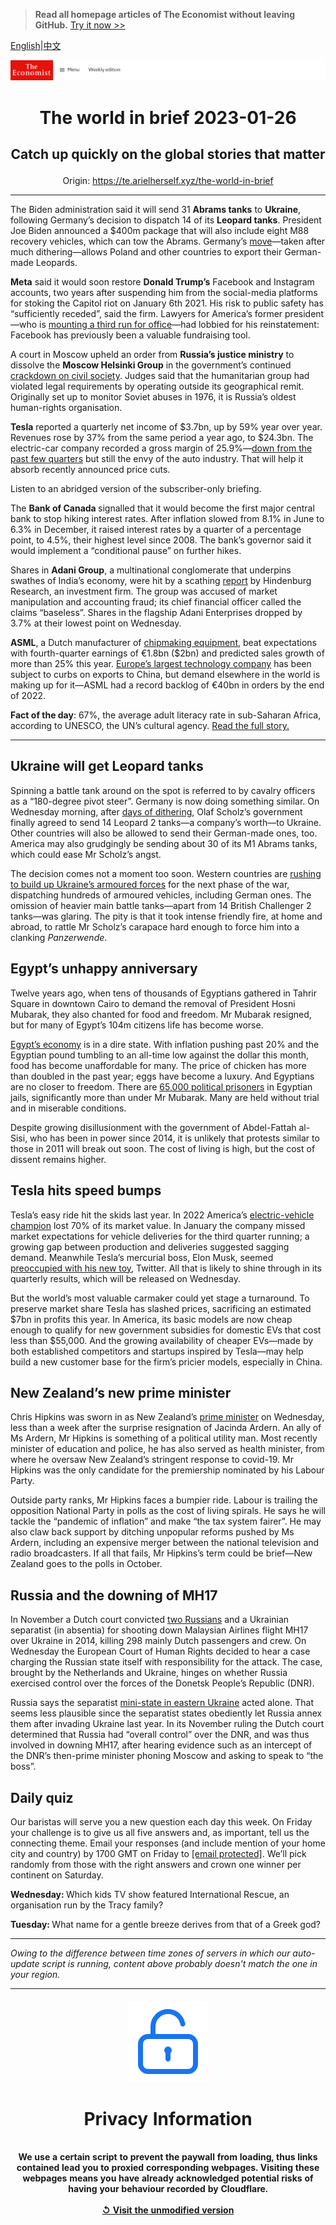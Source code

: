 > **Read all homepage articles of The Economist without leaving GitHub.** [Try it now >>](https://arielherself.github.io/te)

[English](https://github.com/arielherself/espresso/blob/main/README.md)|[中文](https://github-com.translate.goog/arielherself/espresso/blob/main/README.md?_x_tr_sl=en&_x_tr_tl=zh-CN&_x_tr_hl=zh-CN&_x_tr_pto=wapp)



![The Economist](menubar.png)

# <p align="center">The world in brief 2023-01-26</p>

## <p align="center">Catch up quickly on the global stories that matter</p>

<p align="center">Origin: <a href="https://te.arielherself.xyz/the-world-in-brief">https://te.arielherself.xyz/the-world-in-brief</a><hr>

The Biden administration said it will send 31 <strong>Abrams tanks</strong> to <strong>Ukraine</strong>, following Germany’s decision to dispatch 14 of its <strong>Leopard tanks</strong>. President Joe Biden announced a $400m package that will also include eight M88 recovery vehicles, which can tow the Abrams. Germany’s [move](https://te.arielherself.xyz/leaders/2023/01/25/nato-members-are-right-to-send-tanks-to-ukraine)—taken after much dithering—allows Poland and other countries to export their German-made Leopards.

<strong>Meta</strong> said it would soon restore <strong>Donald Trump’s</strong> Facebook and Instagram accounts, two years after suspending him from the social-media platforms for stoking the Capitol riot on January 6th 2021. His risk to public safety has “sufficiently receded”, said the firm. Lawyers for America’s former president—who is [mounting a third run for office](https://te.arielherself.xyz/united-states/2022/11/16/of-course-donald-trump-is-running-again)—had lobbied for his reinstatement: Facebook has previously been a valuable fundraising tool.

A court in Moscow upheld an order from <strong>Russia’s justice ministry</strong> to dissolve the <strong>Moscow Helsinki Group</strong> in the government’s continued [crackdown on civil society](https://te.arielherself.xyz/europe/2022/01/01/memorial-a-seminal-human-rights-group-in-russia). Judges said that the humanitarian group had violated legal requirements by operating outside its geographical remit. Originally set up to monitor Soviet abuses in 1976, it is Russia’s oldest human-rights organisation.

<strong>Tesla</strong> reported a quarterly net income of $3.7bn, up by 59% year over year. Revenues rose by 37% from the same period a year ago, to $24.3bn. The electric-car company recorded a gross margin of 25.9%—[down from the past few quarters](https://te.arielherself.xyz/business/2023/01/04/investors-conclude-that-tesla-is-a-carmaker-not-a-tech-firm) but still the envy of the auto industry. That will help it absorb recently announced price cuts.

Listen to an abridged version of the subscriber-only briefing.

The <strong>Bank of Canada </strong>signalled that it would become the first major central bank to stop hiking interest rates. After inflation slowed from 8.1% in June to 6.3% in December, it raised interest rates by a quarter of a percentage point, to 4.5%, their highest level since 2008. The bank’s governor said it would implement a “conditional pause” on further hikes.

Shares in <strong>Adani Group</strong>, a multinational conglomerate that underpins swathes of India’s economy, were hit by a scathing [report](https://te.arielherself.xyz/business/2021/06/19/a-strange-news-report-briefly-rattles-the-adani-group) by Hindenburg Research, an investment firm. The group was accused of market manipulation and accounting fraud; its chief financial officer called the claims “baseless”. Shares in the flagship Adani Enterprises dropped by 3.7% at their lowest point on Wednesday.

<strong>ASML</strong>, a Dutch manufacturer of [chipmaking equipment](https://te.arielherself.xyz/business/2020/02/29/how-asml-became-chipmakings-biggest-monopoly), beat expectations with fourth-quarter earnings of €1.8bn ($2bn) and predicted sales growth of more than 25% this year. [Europe’s largest technology company](https://te.arielherself.xyz/business/in-the-global-chips-arms-race-europe-makes-its-move/21807603) has been subject to curbs on exports to China, but demand elsewhere in the world is making up for it—ASML had a record backlog of €40bn in orders by the end of 2022.

<strong>Fact of the day</strong>: 67%, the average adult literacy rate in sub-Saharan Africa, according to UNESCO, the UN’s cultural agency. [Read the full story.](https://te.arielherself.xyz/middle-east-and-africa/2023/01/19/why-zimbabwes-schools-have-taken-to-selling-chickens)

----------

## Ukraine will get Leopard tanks

Spinning a battle tank around on the spot is referred to by cavalry officers as a “180-degree pivot steer”. Germany is now doing something similar. On Wednesday morning, after [days of dithering](https://te.arielherself.xyz/europe/2023/01/20/a-meeting-in-germany-approves-more-arms-for-ukraine-but-no-leopard-tanks), Olaf Scholz’s government finally agreed to send 14 Leopard 2 tanks—a company’s worth—to Ukraine. Other countries will also be allowed to send their German-made ones, too. America may also grudgingly be sending about 30 of its M1 Abrams tanks, which could ease Mr Scholz’s angst.

The decision comes not a moment too soon. Western countries are [rushing to build up Ukraine’s armoured forces](https://te.arielherself.xyz/europe/2023/01/22/what-western-armour-gives-ukraine-in-the-next-round-of-the-war) for the next phase of the war, dispatching hundreds of armoured vehicles, including German ones. The omission of heavier main battle tanks—apart from 14 British Challenger 2 tanks—was glaring. The pity is that it took intense friendly fire, at home and abroad, to rattle Mr Scholz’s carapace hard enough to force him into a clanking <em>Panzerwende</em>.

## Egypt’s unhappy anniversary

Twelve years ago, when tens of thousands of Egyptians gathered in Tahrir Square in downtown Cairo to demand the removal of President Hosni Mubarak, they also chanted for food and freedom. Mr Mubarak resigned, but for many of Egypt’s 104m citizens life has become worse.

[Egypt’s economy](https://te.arielherself.xyz/middle-east-and-africa/2022/04/21/why-egypt-isnt-open-for-business) is in a dire state. With inflation pushing past 20% and the Egyptian pound tumbling to an all-time low against the dollar this month, food has become unaffordable for many. The price of chicken has more than doubled in the past year; eggs have become a luxury. And Egyptians are no closer to freedom. There are [65,000 political prisoners](https://te.arielherself.xyz/middle-east-and-africa/2022/07/18/egypt-locks-up-terrorists-but-wont-say-which-terror-group-they-belong-to) in Egyptian jails, significantly more than under Mr Mubarak. Many are held without trial and in miserable conditions.

Despite growing disillusionment with the government of Abdel-Fattah al-Sisi, who has been in power since 2014, it is unlikely that protests similar to those in 2011 will break out soon. The cost of living is high, but the cost of dissent remains higher.

## Tesla hits speed bumps

Tesla’s easy ride hit the skids last year. In 2022 America’s [electric-vehicle champion](https://te.arielherself.xyz/business/2023/01/04/investors-conclude-that-tesla-is-a-carmaker-not-a-tech-firm) lost 70% of its market value. In January the company missed market expectations for vehicle deliveries for the third quarter running; a growing gap between production and deliveries suggested sagging demand. Meanwhile Tesla’s mercurial boss, Elon Musk, seemed [preoccupied with his new toy](https://te.arielherself.xyz/united-states/2022/12/01/elon-musk-is-showing-what-a-waste-of-time-twitter-can-be), Twitter. All that is likely to shine through in its quarterly results, which will be released on Wednesday. 

But the world’s most valuable carmaker could yet stage a turnaround. To preserve market share Tesla has slashed prices, sacrificing an estimated $7bn in profits this year. In America, its basic models are now cheap enough to qualify for new government subsidies for domestic EVs that cost less than $55,000. And the growing availability of cheaper EVs—made by both established competitors and startups inspired by Tesla—may help build a new customer base for the firm’s pricier models, especially in China.

## New Zealand’s new prime minister

Chris Hipkins was sworn in as New Zealand’s [prime minister](https://te.arielherself.xyz/asia/2023/01/23/jacinda-arderns-successor-is-unveiled) on Wednesday, less than a week after the surprise resignation of Jacinda Ardern. An ally of Ms Ardern, Mr Hipkins is something of a political utility man. Most recently minister of education and police, he has also served as health minister, from where he oversaw New Zealand’s stringent response to covid-19. Mr Hipkins was the only candidate for the premiership nominated by his Labour Party.

Outside party ranks, Mr Hipkins faces a bumpier ride. Labour is trailing the opposition National Party in polls as the cost of living spirals. He says he will tackle the “pandemic of inflation” and make “the tax system fairer”. He may also claw back support by ditching unpopular reforms pushed by Ms Ardern, including an expensive merger between the national television and radio broadcasters. If all that fails, Mr Hipkins’s term could be brief—New Zealand goes to the polls in October.

## Russia and the downing of MH17

In November a Dutch court convicted [two Russians](https://te.arielherself.xyz/europe/2020/03/08/the-dutch-put-four-men-on-trial-for-shooting-down-flight-mh17) and a Ukrainian separatist (in absentia) for shooting down Malaysian Airlines flight MH17 over Ukraine in 2014, killing 298 mainly Dutch passengers and crew. On Wednesday the European Court of Human Rights decided to hear a case charging the Russian state itself with responsibility for the attack. The case, brought by the Netherlands and Ukraine, hinges on whether Russia exercised control over the forces of the Donetsk People’s Republic (DNR).

Russia says the separatist [mini-state in eastern Ukraine](https://te.arielherself.xyz/the-economist-explains/2022/02/15/why-donetsk-and-luhansk-are-at-the-heart-of-the-ukraine-crisis) acted alone. That seems less plausible since the separatist states obediently let Russia annex them after invading Ukraine last year. In its November ruling the Dutch court determined that Russia had “overall control” over the DNR, and was thus involved in downing MH17, after hearing evidence such as an intercept of the DNR’s then-prime minister phoning Moscow and asking to speak to “the boss”.

## Daily quiz

Our baristas will serve you a new question each day this week. On Friday your challenge is to give us all five answers and, as important, tell us the connecting theme. Email your responses (and include mention of your home city and country) by 1700 GMT on Friday to [<span class="__cf_email__" data-cfemail="19486c70635c6a696b7c6a6a76597c7a76777674706a6d377a7674">[email&#160;protected]</span>](https://mail.google.com/mail/?view=cm&amp;fs=1&amp;tf=1&amp;to=QuizEspresso@te.arielherself.xyz). We’ll pick randomly from those with the right answers and crown one winner per continent on Saturday.

<strong>Wednesday: </strong>Which kids TV show featured International Rescue, an organisation run by the Tracy family?

<strong>Tuesday: </strong>What name for a gentle breeze derives from that of a Greek god?

----------

*Owing to the difference between time zones of servers in which our auto-update script is running, content above probably doesn't match the one in your region.*

|<br><div align="center"><img src="unlock.png" /><h1>Privacy Information</h1></div></br>We use a certain script to prevent the paywall from loading, thus links contained lead you to proxied corresponding webpages. Visiting these webpages means you have already acknowledged potential risks of having your behaviour recorded by Cloudflare.<br><br>[&#x21BA; Visit the unmodified version](README.raw.md)<br><br>|
|-----|
